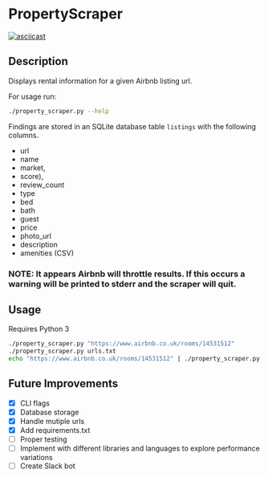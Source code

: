 # PropertyScraper

[![asciicast](https://asciinema.org/a/ZfGvmQlhOOJraKcSgbyPhEWmV.png)](https://asciinema.org/a/ZfGvmQlhOOJraKcSgbyPhEWmV)

## Description

Displays rental information for a given Airbnb listing url.

For usage run:
```bash
./property_scraper.py --help
```

Findings are stored in an SQLite database table `listings` with the following columns.
- url
- name
- market,
- score),
- review_count
- type
- bed
- bath
- guest
- price
- photo_url
- description
- amenities (CSV)

### NOTE: It appears Airbnb will throttle results. If this occurs a warning will be printed to stderr and the scraper will quit.

## Usage

Requires Python 3

```bash
./property_scraper.py "https://www.airbnb.co.uk/rooms/14531512"
./property_scraper.py urls.txt
echo "https://www.airbnb.co.uk/rooms/14531512" | ./property_scraper.py -
```

## Future Improvements

- [x] CLI flags
- [x] Database storage
- [x] Handle mutiple urls
- [x] Add requirements.txt
- [ ] Proper testing
- [ ] Implement with different libraries and languages to explore performance variations
- [ ] Create Slack bot
